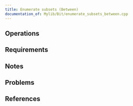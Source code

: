 ```yaml
---
title: Enumerate subsets (Between)
documentation_of: Mylib/Bit/enumerate_subsets_between.cpp
---
```


## Operations

## Requirements

## Notes

## Problems

## References
